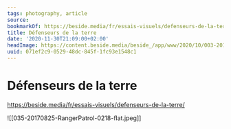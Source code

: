 ```yaml
---
tags: photography, article
source:
bookmarkOf: https://beside.media/fr/essais-visuels/defenseurs-de-la-terre/
title: Défenseurs de la terre
date: '2020-11-30T21:09:00+02:00'
headImage: https://content.beside.media/beside_/app/www/2020/10/003-20170827-RangerPatrol-0013-flat.jpg
uuid: 071ef2c9-0529-48dc-845f-1fc93e1548c1
---
```


# Défenseurs de la terre
https://beside.media/fr/essais-visuels/defenseurs-de-la-terre/

![[035-20170825-RangerPatrol-0218-flat.jpeg]]
